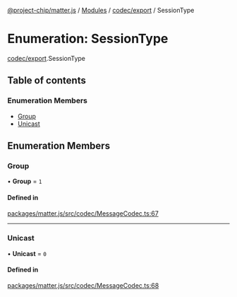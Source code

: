[@project-chip/matter.js](../README.md) / [Modules](../modules.md) / [codec/export](../modules/codec_export.md) / SessionType

# Enumeration: SessionType

[codec/export](../modules/codec_export.md).SessionType

## Table of contents

### Enumeration Members

- [Group](codec_export.SessionType.md#group)
- [Unicast](codec_export.SessionType.md#unicast)

## Enumeration Members

### Group

• **Group** = ``1``

#### Defined in

[packages/matter.js/src/codec/MessageCodec.ts:67](https://github.com/project-chip/matter.js/blob/3adaded6/packages/matter.js/src/codec/MessageCodec.ts#L67)

___

### Unicast

• **Unicast** = ``0``

#### Defined in

[packages/matter.js/src/codec/MessageCodec.ts:68](https://github.com/project-chip/matter.js/blob/3adaded6/packages/matter.js/src/codec/MessageCodec.ts#L68)

